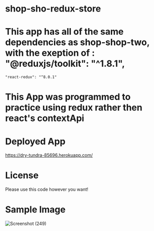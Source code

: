 # shop-sho-redux-store

# This app has all of the same dependencies as shop-shop-two, with the exeption of : "@reduxjs/toolkit": "^1.8.1",
    "react-redux": "^8.0.1"
# This App was programmed to practice using redux rather then react's contextApi

# Deployed App
https://dry-tundra-85696.herokuapp.com/

# License
Please use this code however you want!

# Sample Image
![Screenshot (249)](https://user-images.githubusercontent.com/77297220/166323242-60478fd7-a670-42c2-b5a7-bd61fba463c9.png)

